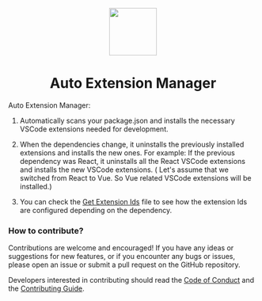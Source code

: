 <p align="center">
 <img align="center" src="https://raw.githubusercontent.com/selemondev/vscode-auto-extension-manager/master/src/images/icon.png" height="96" />
 <h1 align="center">
  Auto Extension Manager
 </h1>
</p>

Auto Extension Manager:

1. Automatically scans your package.json and installs the necessary VSCode extensions needed for development.

2. When the dependencies change, it uninstalls the previously installed extensions and installs the new ones. For example: If the previous dependency was React, it uninstalls all the React VSCode extensions and installs the new VSCode extensions. ( Let's assume that we switched from React to Vue. So Vue related VSCode extensions will be installed.)

3. You can check the [Get Extension Ids](./src/utils/getExtensionIds.ts) file to see how the extension Ids are configured depending on the dependency.

### How to contribute?

Contributions are welcome and encouraged! If you have any ideas or suggestions for new features, or if you encounter any bugs or issues, please open an issue or submit a pull request on the GitHub repository. 

Developers interested in contributing should read the [Code of Conduct](./CODE_OF_CONDUCT.md) and the [Contributing Guide](./CONTRIBUTING.md).